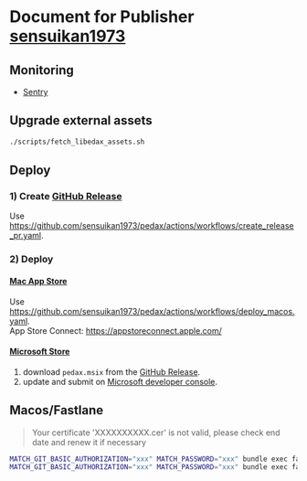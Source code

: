 # Document for Publisher [sensuikan1973](https://github.com/sensuikan1973)

## Monitoring

- [Sentry](https://sentry.io/organizations/naoki-shimizu/issues/?project=6595416)

## Upgrade external assets

```zsh
./scripts/fetch_libedax_assets.sh
```

## Deploy

### 1) Create [GitHub Release](https://github.com/sensuikan1973/pedax/releases)

Use https://github.com/sensuikan1973/pedax/actions/workflows/create_release_pr.yaml.

### 2) Deploy

#### [Mac App Store](https://apps.apple.com/app/pedax/id1557500142)

Use https://github.com/sensuikan1973/pedax/actions/workflows/deploy_macos.yaml.  
App Store Connect: https://appstoreconnect.apple.com/

#### [Microsoft Store](https://apps.microsoft.com/store/detail/pedax/9NLNZCKH0L9H)

1. download `pedax.msix` from the [GitHub Release](https://github.com/sensuikan1973/pedax/releases).
2. update and submit on [Microsoft developer console](https://partner.microsoft.com/ja-jp/dashboard/products/9NLNZCKH0L9H/overview).

## Macos/Fastlane

> Your certificate 'XXXXXXXXXX.cer' is not valid, please check end date and renew it if necessary

```sh
MATCH_GIT_BASIC_AUTHORIZATION="xxx" MATCH_PASSWORD="xxx" bundle exec fastlane match nuke distribution --platform macos --additional_cert_types mac_installer_distribution
MATCH_GIT_BASIC_AUTHORIZATION="xxx" MATCH_PASSWORD="xxx" bundle exec fastlane match appstore --platform macos --additional_cert_types mac_installer_distribution
```
